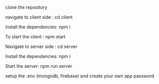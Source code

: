 clone the repository

navigate to client side : cd client

install the dependencies: npm i

To start the client : npm start

Navigate to server side : cd server

Install the dependencies: npm i

Start the server: npm run server

setup the .env (mongodb, firebase) and create your own app password
